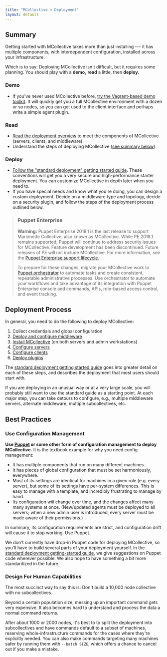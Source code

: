 ```yaml
---
title: "MCollective » Deployment"
layout: default
---
```


[deploy_summary_in_page]: #deployment-process
[vagrant_demo]: ./demo.html
[standard_deploy]: ./standard.html
[middleware]: ./middleware/
[install]: ./install.html
[config_server]: /mcollective/configure/server.html
[config_client]: /mcollective/configure/client.html
[plugin_deploy]: ./plugins.html
[puppet]: /puppet/

Summary
-----

Getting started with MCollective takes more than just installing --- it has multiple components, with interdependent configuration, installed across your infrastructure.

Which is to say: Deploying MCollective isn't difficult, but it requires some planning. You should play with a **demo,** **read** a little, then **deploy.**

### Demo

* If you've never used MCollective before, [try the Vagrant-based demo toolkit][vagrant_demo]. It will quickly get you a full MCollective environment with a dozen or so nodes, so you can get used to the client interface and perhaps write a simple agent plugin.

### Read

* [Read the deployment overview](/mcollective/overview_components.html) to meet the components of MCollective (servers, clients, and middleware).
* Understand the steps of deploying MCollective ([see summary below][deploy_summary_in_page]).

### Deploy

* [Follow the "standard deployment" getting started guide][standard_deploy]. These conventions will get you a very secure and high-performance starter deployment. You can customize MCollective in depth later when you need to.
* If you have special needs and know what you're doing, you can design a custom deployment. Decide on a middleware type and topology, decide on a security plugin, and follow the steps of the deployment process outlined below.

> ### Puppet Enterprise
> **Warning:**
>Puppet Enterprise 2018.1 is the last release to support Marionette Collective, also known as MCollective. While PE 2018.1 remains supported, Puppet will continue to address security issues for MCollective. Feature development has been discontinued. Future releases of PE will not include MCollective. For more information, see the [Puppet Enterprise support lifecycle](https://puppet.com/misc/puppet-enterprise-lifecycle).
>
>To prepare for these changes, migrate your MCollective work to [Puppet orchestrator](https://puppet.com/docs/pe/2018.1/migrating_from_mcollective_to_orchestrator.html#concept-5391) to automate tasks and create consistent, repeatable administrative processes. Use orchestrator to automate your workflows and take advantage of its integration with Puppet Enterprise console and commands, APIs, role-based access control, and event tracking.


[pe_orchestration]: /pe/latest/orchestration_overview.html
[pe_install]: /pe/latest/install_basic.html


Deployment Process
-----

In general, you need to do the following to deploy MCollective:

1. Collect credentials and global configuration
2. [Deploy and configure middleware][middleware]
3. [Install MCollective][install] (on both servers and admin workstations)
4. [Configure servers][config_server]
5. [Configure clients][config_client]
6. [Deploy plugins][plugin_deploy]

The [standard deployment getting started guide][standard_deploy] goes into greater detail on each of these steps, and describes the deployment that most users should start with.

If you are deploying in an unusual way or at a very large scale, you will probably still want to use the standard guide as a starting point. At each major step, you can take detours to configure, e.g., multiple middleware servers, alternate middleware, multiple subcollectives, etc.

Best Practices
-----

### Use Configuration Management

**Use [Puppet][] or some other form of configuration management to deploy MCollective.** It is the textbook example for why you need config management:

* It has multiple components that run on many different machines.
* It has pieces of global configuration that must be set harmoniously, everywhere.
* Most of its settings are identical for machines in a given role (e.g. every server), but some of its settings have per-system differences. This is easy to manage with a template, and incredibly frustrating to manage by hand.
* Its configuration _will_ change over time, and the changes affect many many systems at once. (New/updated agents must be deployed to all servers; when a new admin user is introduced, every server must be made aware of their permissions.)

In summary, its configuration requirements are strict, and configuration drift will cause it to stop working. Use Puppet.

We don't currently have drop-in Puppet code for deploying MCollective, so you'll have to build several parts of your deployment yourself. In the [standard deployment getting-started guide][standard_deploy], we give suggestions on Puppet code wherever possible. We also hope to have something a bit more standardized in the future.

### Design For Human Capabilities

The most succinct way to say this is: Don't build a 10,000 node collective with no subcollectives.

Beyond a certain population size, messing up an important command gets very expensive. It also becomes hard to understand and process the data a normal command returns.

After about 1000 or 2000 nodes, it's best to to split the deployment into subcollectives and have commands default to a subset of machines, reserving whole-infrastructure commands for the cases where they're explicitly needed. You can also make commands targeting many machines safer by running them with `--batch SIZE`, which offers a chance to cancel out if you make a mistake.

